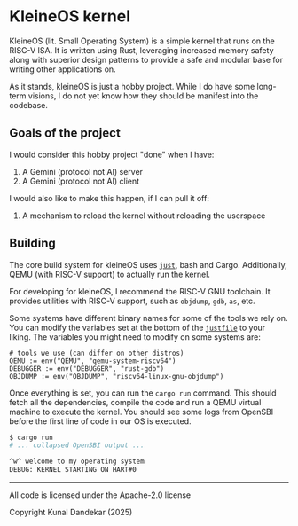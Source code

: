 # KleineOS kernel

KleineOS (lit. Small Operating System) is a simple kernel that runs on the RISC-V ISA. It is written using Rust, leveraging increased memory safety along with superior design patterns to provide a safe and modular base for writing other applications on.

As it stands, kleineOS is just a hobby project. While I do have some long-term visions, I do not yet know how they should be manifest into the codebase.

## Goals of the project

I would consider this hobby project "done" when I have:
1. A Gemini (protocol not AI) server
2. A Gemini (protocol not AI) client

I would also like to make this happen, if I can pull it off:
1. A mechanism to reload the kernel without reloading the userspace

## Building

The core build system for kleineOS uses [`just`](https://github.com/casey/just), bash and Cargo. Additionally, QEMU (with RISC-V support) to actually run the kernel.

For developing for kleineOS, I recommend the RISC-V GNU toolchain. It provides utilities with RISC-V support, such as `objdump`, `gdb`, `as`, etc.

Some systems have different binary names for some of the tools we rely on. You can modify the variables set at the bottom of the [`justfile`](./justfile) to your liking. The variables you might need to modify on some systems are:
```just
# tools we use (can differ on other distros)
QEMU := env("QEMU", "qemu-system-riscv64")
DEBUGGER := env("DEBUGGER", "rust-gdb")
OBJDUMP := env("OBJDUMP", "riscv64-linux-gnu-objdump")
```

Once everything is set, you can run the `cargo run` command. This should fetch all the dependencies, compile the code and run a QEMU virtual machine to execute the kernel. You should see some logs from OpenSBI before the first line of code in our OS is executed.

```sh
$ cargo run
# ... collapsed OpenSBI output ...

^w^ welcome to my operating system
DEBUG: KERNEL STARTING ON HART#0
```

---

All code is licensed under the Apache-2.0 license

Copyright Kunal Dandekar (2025)
